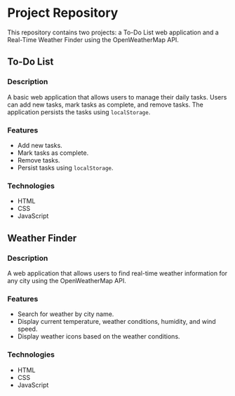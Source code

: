 # Project Repository

This repository contains two projects: a To-Do List web application and a Real-Time Weather Finder using the OpenWeatherMap API.

## To-Do List

### Description
A basic web application that allows users to manage their daily tasks. Users can add new tasks, mark tasks as complete, and remove tasks. The application persists the tasks using `localStorage`.

### Features
- Add new tasks.
- Mark tasks as complete.
- Remove tasks.
- Persist tasks using `localStorage`.

### Technologies
- HTML
- CSS
- JavaScript



## Weather Finder

### Description
A web application that allows users to find real-time weather information for any city using the OpenWeatherMap API.

### Features
- Search for weather by city name.
- Display current temperature, weather conditions, humidity, and wind speed.
- Display weather icons based on the weather conditions.
  
### Technologies
- HTML
- CSS
- JavaScript

